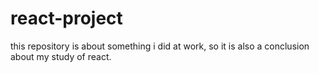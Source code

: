# react-project
this repository is about something i did at work, so it is also a conclusion about my study of react.
